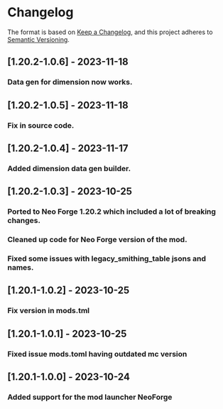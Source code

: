 # Changelog

The format is based on [Keep a Changelog](https://keepachangelog.com/en/1.0.0/),
and this project adheres to [Semantic Versioning](https://semver.org/spec/v2.0.0.html).

## [1.20.2-1.0.6] - 2023-11-18

### Data gen for dimension now works.


## [1.20.2-1.0.5] - 2023-11-18

### Fix in source code.

## [1.20.2-1.0.4] - 2023-11-17

### Added dimension data gen builder.


## [1.20.2-1.0.3] - 2023-10-25

### Ported to Neo Forge 1.20.2 which included a lot of breaking changes.
### Cleaned up code for Neo Forge version of the mod.
### Fixed some issues with legacy_smithing_table jsons and names.

## [1.20.1-1.0.2] - 2023-10-25

### Fix version in mods.tml

## [1.20.1-1.0.1] - 2023-10-25

### Fixed issue mods.toml having outdated mc version

## [1.20.1-1.0.0] - 2023-10-24

### Added support for the mod launcher NeoForge